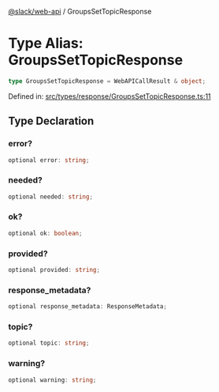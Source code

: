 [@slack/web-api](../index.md) / GroupsSetTopicResponse

# Type Alias: GroupsSetTopicResponse

```ts
type GroupsSetTopicResponse = WebAPICallResult & object;
```

Defined in: [src/types/response/GroupsSetTopicResponse.ts:11](https://github.com/slackapi/node-slack-sdk/blob/main/packages/web-api/src/types/response/GroupsSetTopicResponse.ts#L11)

## Type Declaration

### error?

```ts
optional error: string;
```

### needed?

```ts
optional needed: string;
```

### ok?

```ts
optional ok: boolean;
```

### provided?

```ts
optional provided: string;
```

### response\_metadata?

```ts
optional response_metadata: ResponseMetadata;
```

### topic?

```ts
optional topic: string;
```

### warning?

```ts
optional warning: string;
```
